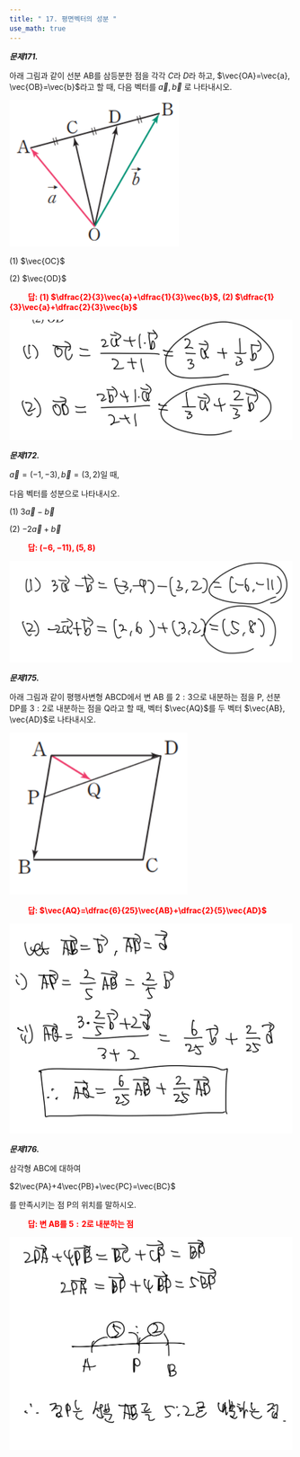 ```yaml
---
title: " 17. 평면벡터의 성분 "
use_math: true
---
```


***문제171.***

아래 그림과 같이 선분 AB를 삼등분한 점을 각각 $C$라 $D$라 하고, $\vec{OA}=\vec{a}, \vec{OB}=\vec{b}$라고 할 때, 다음 벡터를 $\vec{a}, \vec{b}$ 로 나타내시오.

<img src="/assets/Pasted image 20240520091029.png"/>

(1) $\vec{OC}$

(2) $\vec{OD}$

**<span style="color: red;">$\qquad$답: (1) $\dfrac{2}{3}\vec{a}+\dfrac{1}{3}\vec{b}$, (2) $\dfrac{1}{3}\vec{a}+\dfrac{2}{3}\vec{b}$</span>**

<img src="/assets/IMG_0370.jpg"/>

***문제172.***

$\vec{a}=(-1, -3), \vec{b}=(3, 2)$일 때,

 다음 벡터를 성분으로 나타내시오.

(1) $3\vec{a}-\vec{b}$

(2) $-2\vec{a}+\vec{b}$

**<span style="color: red;">$\qquad$답: $(-6, -11), (5, 8)$</span>**

<img src="/assets/IMG_0371.jpg"/>

***문제175.***

아래 그림과 같이 평행사변형 ABCD에서 변 AB 를 $2:3$으로 내분하는 점을 P, 선분 DP를 $3:2$로 내분하는 점을 Q라고 할 때, 벡터 $\vec{AQ}$를 두 벡터 $\vec{AB}, \vec{AD}$로 나타내시오.

<img src="/assets/Pasted image 20240520091041.png"/>

**<span style="color: red;">$\qquad$답: $\vec{AQ}=\dfrac{6}{25}\vec{AB}+\dfrac{2}{5}\vec{AD}$</span>**

<img src="/assets/IMG_0372.jpg"/>

***문제176.***

삼각형 ABC에 대하여

$2\vec{PA}+4\vec{PB}+\vec{PC}=\vec{BC}$

를 만족시키는 점 P의 위치를 말하시오.

**<span style="color: red;">$\qquad$답: 변 AB를 $5:2$로 내분하는 점</span>**

<img src="/assets/IMG_0373.jpg"/>